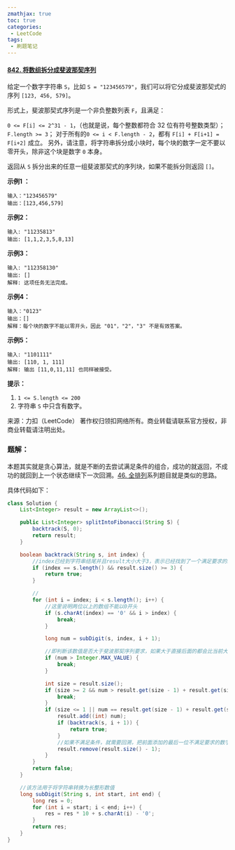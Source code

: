```yaml
---
zmathjax: true
toc: true
categories:
 - LeetCode
tags:
 - 刷题笔记
---
```


#### [842. 将数组拆分成斐波那契序列](https://leetcode-cn.com/problems/split-array-into-fibonacci-sequence/)

给定一个数字字符串 `S`，比如 `S = "123456579"`，我们可以将它分成斐波那契式的序列 `[123, 456, 579]`。

形式上，斐波那契式序列是一个非负整数列表 `F`，且满足：

`0 <= F[i] <= 2^31 - 1`，（也就是说，每个整数都符合 32 位有符号整数类型）；
`F.length >= 3`；
对于所有的`0 <= i < F.length - 2`，都有 `F[i] + F[i+1] = F[i+2]` 成立。
另外，请注意，将字符串拆分成小块时，每个块的数字一定不要以零开头，除非这个块是数字 `0` 本身。

返回从 `S` 拆分出来的任意一组斐波那契式的序列块，如果不能拆分则返回 `[]`。

<!--more-->

**示例1 ：**

```
输入："123456579"
输出：[123,456,579]
```

**示例2：**

```
输入: "11235813"
输出: [1,1,2,3,5,8,13]
```

**示例3：**

```
输入: "112358130"
输出: []
解释: 这项任务无法完成。
```

**示例4：**

```
输入："0123"
输出：[]
解释：每个块的数字不能以零开头，因此 "01"，"2"，"3" 不是有效答案。
```

**示例5：**

```
输入: "1101111"
输出: [110, 1, 111]
解释: 输出 [11,0,11,11] 也同样被接受。
```

**提示：**

1.  `1 <= S.length <= 200`
2.  字符串 `S` 中只含有数字。

来源：力扣（LeetCode）
著作权归领扣网络所有。商业转载请联系官方授权，非商业转载请注明出处。

### 题解：

本题其实就是贪心算法，就是不断的去尝试满足条件的组合，成功的就返回，不成功的就回到上一个状态继续下一次回溯。[46. 全排列](https://leetcode-cn.com/problems/permutations/)系列题目就是类似的思路。

具体代码如下：

```java 
class Solution {
    List<Integer> result = new ArrayList<>();

    public List<Integer> splitIntoFibonacci(String S) {
        backtrack(S, 0);
        return result;
    }

    boolean backtrack(String s, int index) {
        //index已经到字符串结尾并且result大小大于3，表示已经找到了一个满足要求的组合
        if (index == s.length() && result.size() >= 3) {
            return true;
        }

        //
        for (int i = index; i < s.length(); i++) {
            //这里说明两位以上的数组不能以0开头
            if (s.charAt(index) == '0' && i > index) {
                break;
            }

            long num = subDigit(s, index, i + 1);

            //即判断该数值是否大于斐波那契序列要求，如果大于直接后面的都会比当前大，直接终止
            if (num > Integer.MAX_VALUE) {
                break;
            }

            int size = result.size();
            if (size >= 2 && num > result.get(size - 1) + result.get(size - 2)) {
                break;
            }
            if (size <= 1 || num == result.get(size - 1) + result.get(size - 2)) {
                result.add((int) num);
                if (backtrack(s, i + 1)) {
                    return true;
                }
                //如果不满足条件，就需要回溯，把前面添加的最后一位不满足要求的数字从result中剔除
                result.remove(result.size() - 1);
            }
        }
        return false;
    }

    //该方法用于将字符串转换为长整形数值
    long subDigit(String s, int start, int end) {
        long res = 0;
        for (int i = start; i < end; i++) {
            res = res * 10 + s.charAt(i) - '0';
        }
        return res;
    }
}
```



